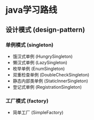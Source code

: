 # java学习路线
## 设计模式 (design-pattern)
### 单例模式 (singleton)   
+ 饿汉式单例 (HungrySingleton)    
+ 懒汉式单例 (LazySingleton)    
+ 枚举单例 (EnumSingleton)  
+ 双重检查单例 (DoubleCheckSingleton)  
+ 静态内部类单例 (StaticInnerSingleton)    
+ 登记式单例 (RegistrationSingleton)    
### 工厂模式 (factory)  
+ 简单工厂 (SimpleFactory)   

